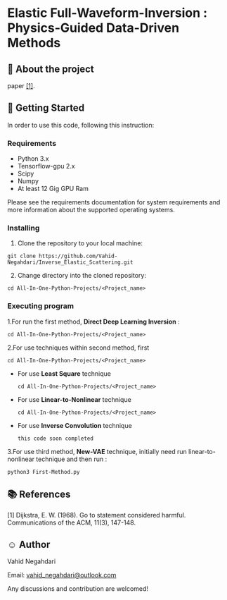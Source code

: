 # Elastic Full-Waveform-Inversion : Physics-Guided Data-Driven Methods

## :art: About the project
paper [[1]](#1).
## :key: Getting Started
In order to use this code, following this instruction:
### Requirements

* Python 3.x
* Tensorflow-gpu 2.x
* Scipy 
* Numpy
* At least 12 Gig GPU Ram

Please see the requirements documentation for system requirements and more
information about the supported operating systems.
### Installing
1. Clone the repository to your local machine:
``` 
git clone https://github.com/Vahid-Negahdari/Inverse_Elastic_Scattering.git
```

2. Change directory into the cloned repository:
``` 
cd All-In-One-Python-Projects/<Project_name>
```
### Executing program

1.For run the first method, **Direct Deep Learning Inversion** :
``` 
cd All-In-One-Python-Projects/<Project_name>
```
2.For use techniques within second method, first
``` 
cd All-In-One-Python-Projects/<Project_name>
```    
* For use **Least Square** technique
  ``` 
  cd All-In-One-Python-Projects/<Project_name>
  ```
* For use **Linear-to-Nonlinear** technique
  ``` 
  cd All-In-One-Python-Projects/<Project_name>
  ```  
* For use **Inverse Convolution** technique
  ``` 
  this code soon completed
  ```  
3.For use third method, **New-VAE** technique, initially need run linear-to-nonlinear technique and then run :
```
python3 First-Method.py
```


## :books: References 
<a id="1">[1]</a> 
Dijkstra, E. W. (1968). 
Go to statement considered harmful. 
Communications of the ACM, 11(3), 147-148.

## :relaxed: Author  
Vahid Negahdari

Email:  <vahid_negahdari@outlook.com>

Any discussions and contribution are welcomed!
